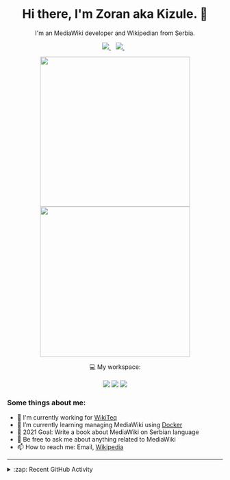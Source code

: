 <h1 align="center">
Hi there, I'm Zoran aka Kizule. 👋
</h1>

<p align="center">
I'm an MediaWiki developer and Wikipedian from Serbia.
</p>

<p align="center">

  <a href="https://www.linkedin.com/in/zoran-dori-85707a216/">
    <img src="https://img.shields.io/badge/linkedin-%230077B5.svg?&style=for-the-badge&logo=linkedin&logoColor=white" />
  </a>&nbsp;&nbsp;
  <a href="https://instagram.com/iamkizule">
    <img src="https://img.shields.io/badge/instagram-%23E4405F.svg?&style=for-the-badge&logo=instagram&logoColor=white" />        
  </a>&nbsp;&nbsp;

</p>

<p align='center'>
  <a href="#"><img src="https://github-readme-stats.vercel.app/api?username=kizule&show_icons=true&count_private=true&theme=dark" width="350"></a>
  <br>
  <a href="#"><img src="https://github-readme-stats.vercel.app/api/top-langs/?username=kizule&count_private=true&theme=dark" width="350"></a>
</p>

<p align="center">
  💻 My workspace:<br/><br/>
  <img src="https://img.shields.io/badge/windows-%230078D6.svg?&style=for-the-badge&logo=windows&logoColor=white" />
  <img src="https://img.shields.io/badge/amd-ryzen%20%205%203500u-%230071C5.svg?&style=for-the-badge&logo=amd&logoColor=white" />
  <img src="https://img.shields.io/badge/RAM-8GB-%230071C5.svg?&style=for-the-badge&logoColor=white" />
</p>

### Some things about me:

* 💼 I'm currently working for [WikiTeq](https://wikiteq.com)
* 🌱 I’m currently learning managing MediaWiki using [Docker](https://docker.com)
* 🥅 2021 Goal: Write a book about MediaWiki on Serbian language
* 💬 Be free to ask me about anything related to MediaWiki
* 📫 How to reach me: Email, [Wikipedia](https://en.wikipedia.org/wiki/User_talk:Kizule)

---
<details>
  <summary>:zap: Recent GitHub Activity</summary>

<!--RECENT_ACTIVITY:start-->
1. 🎉 Merged PR [#98](https://github.com/kizule/hacktoberfest-2021/pull/98) in [kizule/hacktoberfest-2021](https://github.com/kizule/hacktoberfest-2021)
2. 🎉 Merged PR [#97](https://github.com/kizule/hacktoberfest-2021/pull/97) in [kizule/hacktoberfest-2021](https://github.com/kizule/hacktoberfest-2021)
3. 🎉 Merged PR [#96](https://github.com/kizule/hacktoberfest-2021/pull/96) in [kizule/hacktoberfest-2021](https://github.com/kizule/hacktoberfest-2021)
4. 🎉 Merged PR [#95](https://github.com/kizule/hacktoberfest-2021/pull/95) in [kizule/hacktoberfest-2021](https://github.com/kizule/hacktoberfest-2021)
5. 🎉 Merged PR [#94](https://github.com/kizule/hacktoberfest-2021/pull/94) in [kizule/hacktoberfest-2021](https://github.com/kizule/hacktoberfest-2021)
<!--RECENT_ACTIVITY:end-->
<!--RECENT_ACTIVITY:last_update-->
Last Updated: Tuesday, October 5th, 2021, 6:20:25 AM
<!--RECENT_ACTIVITY:last_update_end-->

</details>
